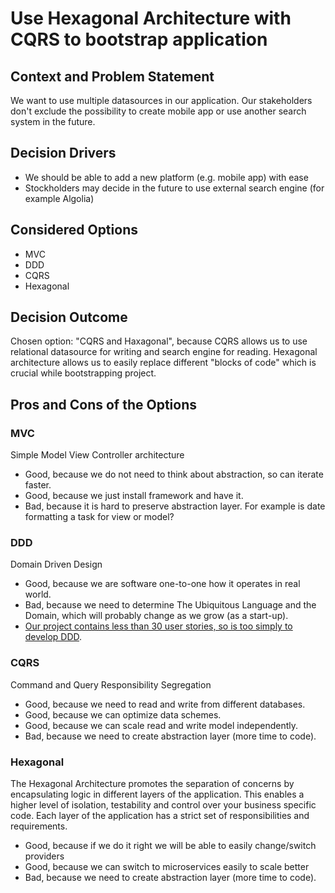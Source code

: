 # Use Hexagonal Architecture with CQRS to bootstrap application

## Context and Problem Statement


We want to use multiple datasources in our application. Our stakeholders don't exclude the possibility to create mobile app
or use another search system in the future.

## Decision Drivers

- We should be able to add a new platform (e.g. mobile app) with ease
- Stockholders may decide in the future to use external search engine (for example Algolia)

## Considered Options

- MVC
- DDD
- CQRS
- Hexagonal

## Decision Outcome

Chosen option: "CQRS and Haxagonal", because CQRS allows us to use relational datasource for writing and search engine for reading.
Hexagonal architecture allows us to easily replace different "blocks of code" which is crucial while bootstrapping project.

## Pros and Cons of the Options <!-- optional -->

### MVC

Simple Model View Controller architecture
- Good, because we do not need to think about abstraction, so can iterate faster.
- Good, because we just install framework and have it.
- Bad, because it is hard to preserve abstraction layer. For example is date formatting a task for view or model?

### DDD

Domain Driven Design

- Good, because we are software one-to-one how it operates in real world.
- Bad, because we need to determine The Ubiquitous Language and the Domain, which will probably change as we grow (as a start-up).
- [Our project contains less than 30 user stories, so is too simply to develop DDD](https://thedomaindrivendesign.io/why-use-domain-driven-design/).

### CQRS

Command and Query Responsibility Segregation

- Good, because we need to read and write from different databases.
- Good, because we can optimize data schemes.
- Good, because we can scale read and write model independently.
- Bad, because we need to create abstraction layer (more time to code).

### Hexagonal

The Hexagonal Architecture promotes the separation of concerns by encapsulating logic in different layers of the application.
This enables a higher level of isolation, testability and control over your business specific code.
Each layer of the application has a strict set of responsibilities and requirements.

- Good, because if we do it right we will be able to easily change/switch providers
- Good, because we can switch to microservices easily to scale better
- Bad, because we need to create abstraction layer (more time to code).
